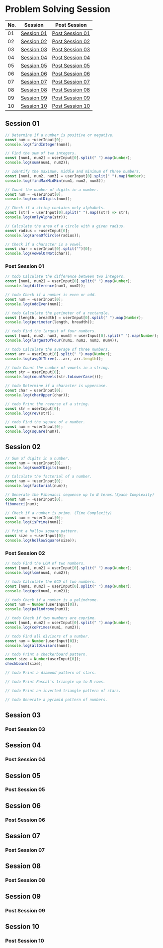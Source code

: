 # Problem Solving Session

| No. | Session                   | Post Session                        |
| --- | ------------------------- | ----------------------------------- |
| 01  | [Session 01](#session-01) | [Post Session 01](#post-session-01) |
| 02  | [Session 02](#session-02) | [Post Session 02](#post-session-02) |
| 03  | [Session 03](#session-03) | [Post Session 03](#post-session-03) |
| 04  | [Session 04](#session-04) | [Post Session 04](#post-session-04) |
| 05  | [Session 05](#session-05) | [Post Session 05](#post-session-05) |
| 06  | [Session 06](#session-06) | [Post Session 06](#post-session-06) |
| 07  | [Session 07](#session-07) | [Post Session 07](#post-session-07) |
| 08  | [Session 08](#session-08) | [Post Session 08](#post-session-08) |
| 09  | [Session 09](#session-09) | [Post Session 09](#post-session-09) |
| 10  | [Session 10](#session-10) | [Post Session 10](#post-session-10) |

## Session 01

```javascript
// Determine if a number is positive or negative.
const num = +userInput[0];
console.log(findInteger(num));
```

```javascript
// Find the sum of two integers.
const [num1, num2] = userInput[0].split(" ").map(Number);
console.log(sum(num1, num2));
```

```javascript
// Identify the maximum, middle and minimum of three numbers.
const [num1, num2, num3] = userInput[0].split(" ").map(Number);
console.log(findMaxMidMin(num1, num2, num3));
```

```javascript
// Count the number of digits in a number.
const num = +userInput[0];
console.log(countDigits(num));
```

```javascript
// Check if a string contains only alphabets.
const [str] = userInput[0].split(" ").map((str) => str);
console.log(onlyAlpha(str));
```

```javascript
// Calculate the area of a circle with a given radius.
const radius = +userInput[0];
console.log(areaOfCircle(radius));
```

```javascript
// Check if a character is a vowel.
const char = userInput[0].split("")[0];
console.log(vowelOrNot(char));
```

### Post Session 01

```javascript
// todo Calculate the difference between two integers.
const [num1, num2] = userInput[0].split(" ").map(Number);
console.log(difference(num1, num2));
```

```javascript
// todo Check if a number is even or odd.
const num = +userInput[0];
console.log(oddEven(num));
```

```javascript
// todo Calculate the perimeter of a rectangle.
const [length, breadth] = userInput[0].split(" ").map(Number);
console.log(perimeter(length, breadth));
```

```javascript
// todo Find the largest of four numbers.
const [num1, num2, num3, num4] = userInput[0].split(" ").map(Number);
console.log(largestOfFour(num1, num2, num3, num4));
```

```javascript
// todo Calculate the average of three numbers.
const arr = userInput[0].split(" ").map(Number);
console.log(avgOfThree(...arr, arr.length));
```

```javascript
// todo Count the number of vowels in a string.
const str = userInput[0];
console.log(countVowels(str.toLowerCase()));
```

```javascript
// todo Determine if a character is uppercase.
const char = userInput[0];
console.log(charUpper(char));
```

```javascript
// todo Print the reverse of a string.
const str = userInput[0];
console.log(rev(str));
```

```javascript
// todo Find the square of a number.
const num = +userInput[0];
console.log(square(num));
```

## Session 02

```javascript
// Sum of digits in a number.
const num = +userInput[0];
console.log(sumOfDigits(num));
```

```javascript
// Calculate the factorial of a number.
const num = +userInput[0];
console.log(factorial(num));
```

```javascript
// Generate the Fibonacci sequence up to N terms.(Space Complexity)
const num = +userInput[0];
fibonacci(num);
```

```javascript
// Check if a number is prime. (Time Complexity)
const num = +userInput[0];
console.log(isPrime(num));
```

```javascript
// Print a hollow square pattern.
const size = +userInput[0];
console.log(hollowSquare(size));
```

### Post Session 02

```javascript
// todo Find the LCM of two numbers.
const [num1, num2] = userInput[0].split(" ").map(Number);
console.log(lcm(num1, num2));
```

```javascript
// todo Calculate the GCD of two numbers.
const [num1, num2] = userInput[0].split(" ").map(Number);
console.log(gcd(num1, num2));
```

```javascript
// todo Check if a number is a palindrome.
const num = Number(userInput[0]);
console.log(palindrome(num));
```

```javascript
// todo Check if two numbers are coprime.
const [num1, num2] = userInput[0].split(" ").map(Number);
console.log(coPrimes(num1, num2));
```

```javascript
// todo Find all divisors of a number.
const num = Number(userInput[0]);
console.log(allDivisors(num));
```

```javascript
// todo Print a checkerboard pattern.
const size = Number(userInput[0]);
checkboard(size);
```

```javascript
// todo Print a diamond pattern of stars.
```

```javascript
// todo Print Pascal’s triangle up to N rows.
```

```javascript
// todo Print an inverted triangle pattern of stars.
```

```javascript
// todo Generate a pyramid pattern of numbers.
```

## Session 03

### Post Session 03

## Session 04

### Post Session 04

## Session 05

### Post Session 05

## Session 06

### Post Session 06

## Session 07

### Post Session 07

## Session 08

### Post Session 08

## Session 09

### Post Session 09

## Session 10

### Post Session 10
